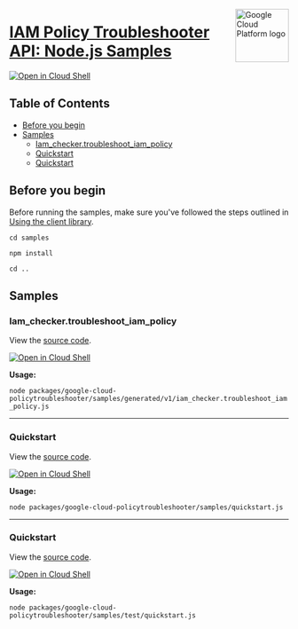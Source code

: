 [//]: # "This README.md file is auto-generated, all changes to this file will be lost."
[//]: # "To regenerate it, use `python -m synthtool`."
<img src="https://avatars2.githubusercontent.com/u/2810941?v=3&s=96" alt="Google Cloud Platform logo" title="Google Cloud Platform" align="right" height="96" width="96"/>

# [IAM Policy Troubleshooter API: Node.js Samples](https://github.com/googleapis/google-cloud-node)

[![Open in Cloud Shell][shell_img]][shell_link]



## Table of Contents

* [Before you begin](#before-you-begin)
* [Samples](#samples)
  * [Iam_checker.troubleshoot_iam_policy](#iam_checker.troubleshoot_iam_policy)
  * [Quickstart](#quickstart)
  * [Quickstart](#quickstart)

## Before you begin

Before running the samples, make sure you've followed the steps outlined in
[Using the client library](https://github.com/googleapis/google-cloud-node#using-the-client-library).

`cd samples`

`npm install`

`cd ..`

## Samples



### Iam_checker.troubleshoot_iam_policy

View the [source code](https://github.com/googleapis/google-cloud-node/blob/master/packages/google-cloud-policytroubleshooter/samples/generated/v1/iam_checker.troubleshoot_iam_policy.js).

[![Open in Cloud Shell][shell_img]](https://console.cloud.google.com/cloudshell/open?git_repo=https://github.com/googleapis/google-cloud-node&page=editor&open_in_editor=packages/google-cloud-policytroubleshooter/samples/generated/v1/iam_checker.troubleshoot_iam_policy.js,samples/README.md)

__Usage:__


`node packages/google-cloud-policytroubleshooter/samples/generated/v1/iam_checker.troubleshoot_iam_policy.js`


-----




### Quickstart

View the [source code](https://github.com/googleapis/google-cloud-node/blob/master/packages/google-cloud-policytroubleshooter/samples/quickstart.js).

[![Open in Cloud Shell][shell_img]](https://console.cloud.google.com/cloudshell/open?git_repo=https://github.com/googleapis/google-cloud-node&page=editor&open_in_editor=packages/google-cloud-policytroubleshooter/samples/quickstart.js,samples/README.md)

__Usage:__


`node packages/google-cloud-policytroubleshooter/samples/quickstart.js`


-----




### Quickstart

View the [source code](https://github.com/googleapis/google-cloud-node/blob/master/packages/google-cloud-policytroubleshooter/samples/test/quickstart.js).

[![Open in Cloud Shell][shell_img]](https://console.cloud.google.com/cloudshell/open?git_repo=https://github.com/googleapis/google-cloud-node&page=editor&open_in_editor=packages/google-cloud-policytroubleshooter/samples/test/quickstart.js,samples/README.md)

__Usage:__


`node packages/google-cloud-policytroubleshooter/samples/test/quickstart.js`






[shell_img]: https://gstatic.com/cloudssh/images/open-btn.png
[shell_link]: https://console.cloud.google.com/cloudshell/open?git_repo=https://github.com/googleapis/google-cloud-node&page=editor&open_in_editor=samples/README.md
[product-docs]: https://cloud.google.com/iam/docs/troubleshooting-access#rest-api/
